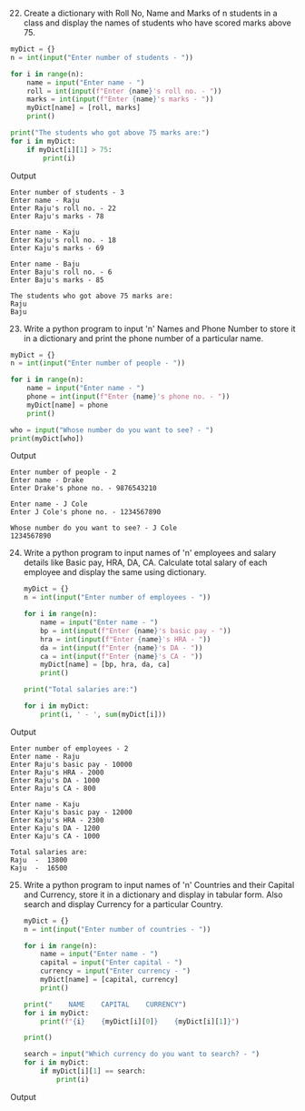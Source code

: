22. Create a dictionary with Roll No, Name and Marks of n students in a class and display the names of students who have scored marks above 75.

```python
myDict = {}
n = int(input("Enter number of students - "))

for i in range(n):
    name = input("Enter name - ")
    roll = int(input(f"Enter {name}'s roll no. - "))
    marks = int(input(f"Enter {name}'s marks - "))
    myDict[name] = [roll, marks]
    print()

print("The students who got above 75 marks are:")
for i in myDict:
    if myDict[i][1] > 75:
        print(i)
```

Output

```
Enter number of students - 3
Enter name - Raju
Enter Raju's roll no. - 22
Enter Raju's marks - 78

Enter name - Kaju
Enter Kaju's roll no. - 18
Enter Kaju's marks - 69

Enter name - Baju
Enter Baju's roll no. - 6
Enter Baju's marks - 85

The students who got above 75 marks are:
Raju
Baju
```





23. Write a python program to input 'n' Names and Phone Number to store it in a dictionary and print the phone number of a particular name.

```python
myDict = {}
n = int(input("Enter number of people - "))

for i in range(n):
    name = input("Enter name - ")
    phone = int(input(f"Enter {name}'s phone no. - "))
    myDict[name] = phone
    print()

who = input("Whose number do you want to see? - ")
print(myDict[who])
```

Output

```
Enter number of people - 2
Enter name - Drake
Enter Drake's phone no. - 9876543210

Enter name - J Cole
Enter J Cole's phone no. - 1234567890

Whose number do you want to see? - J Cole
1234567890
```

24. Write a python program to input names of 'n' employees and salary details like Basic pay, HRA, DA, CA. Calculate total salary of each employee and display the same using dictionary.
    
    ```python
    myDict = {}
    n = int(input("Enter number of employees - "))
    
    for i in range(n):
        name = input("Enter name - ")
        bp = int(input(f"Enter {name}'s basic pay - "))
        hra = int(input(f"Enter {name}'s HRA - "))
        da = int(input(f"Enter {name}'s DA - "))
        ca = int(input(f"Enter {name}'s CA - "))
        myDict[name] = [bp, hra, da, ca]
        print()
    
    print("Total salaries are:")
    
    for i in myDict:
        print(i, ' - ', sum(myDict[i]))
    ```

Output

```
Enter number of employees - 2
Enter name - Raju
Enter Raju's basic pay - 10000
Enter Raju's HRA - 2000
Enter Raju's DA - 1000
Enter Raju's CA - 800

Enter name - Kaju
Enter Kaju's basic pay - 12000
Enter Kaju's HRA - 2300
Enter Kaju's DA - 1200
Enter Kaju's CA - 1000

Total salaries are:
Raju  -  13800
Kaju  -  16500
```

25. Write a python program to input names of 'n' Countries and their Capital and Currency, store it in a dictionary and display in tabular form. Also search and display Currency for a particular Country.
    
    ```python
    myDict = {}
    n = int(input("Enter number of countries - "))
    
    for i in range(n):
        name = input("Enter name - ")
        capital = input("Enter capital - ")
        currency = input("Enter currency - ")
        myDict[name] = [capital, currency]
        print()
    
    print("    NAME    CAPITAL    CURRENCY")
    for i in myDict:
        print(f"{i}    {myDict[i][0]}    {myDict[i][1]}")
    
    print()
    
    search = input("Which currency do you want to search? - ")
    for i in myDict:
        if myDict[i][1] == search:
            print(i)
    ```

Output

```

```


